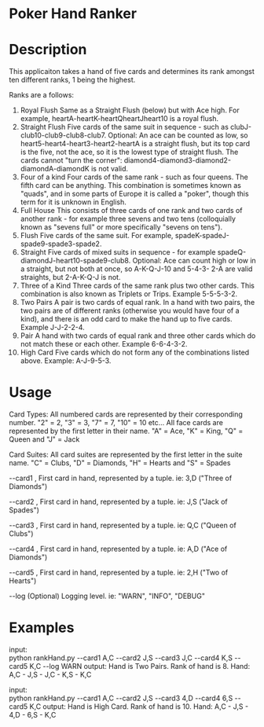 # Poker Hand Ranker

Description
===========
This applicaiton takes a hand of five cards and determines its rank amongst ten different ranks, 1 being the highest.

Ranks are a follows:
1. Royal Flush
Same as a Straight Flush (below) but with Ace high. For example, heartA-heartK-heartQheartJheart10
is a royal flush.
2. Straight Flush
Five cards of the same suit in sequence - such as clubJ-club10-club9-club8-club7. Optional: An
ace can be counted as low, so heart5-heart4-heart3-heart2-heartA is a straight flush, but its top
card is the five, not the ace, so it is the lowest type of straight flush. The cards cannot "turn the
corner": diamond4-diamond3-diamond2-diamondA-diamondK is not valid.
3. Four of a kind
Four cards of the same rank - such as four queens. The fifth card can be anything. This
combination is sometimes known as "quads", and in some parts of Europe it is called a "poker",
though this term for it is unknown in English.
4. Full House
This consists of three cards of one rank and two cards of another rank - for example three
sevens and two tens (colloquially known as "sevens full" or more specifically "sevens on tens").
5. Flush
Five cards of the same suit. For example, spadeK-spadeJ-spade9-spade3-spade2.
6. Straight
Five cards of mixed suits in sequence - for example spadeQ-diamondJ-heart10-spade9-club8.
Optional: Ace can count high or low in a straight, but not both at once, so A-K-Q-J-10 and 5-4-3-
2-A are valid straights, but 2-A-K-Q-J is not.
7. Three of a Kind
Three cards of the same rank plus two other cards. This combination is also known as Triplets or
Trips. Example 5-5-5-3-2.
8. Two Pairs
A pair is two cards of equal rank. In a hand with two pairs, the two pairs are of different ranks
(otherwise you would have four of a kind), and there is an odd card to make the hand up to five
cards. Example J-J-2-2-4.
9. Pair
A hand with two cards of equal rank and three other cards which do not match these or each
other. Example 6-6-4-3-2.
10. High Card
Five cards which do not form any of the combinations listed above. Example: A-J-9-5-3.


Usage
=====
Card Types:
All numbered cards are represented by their corresponding number.
"2" = 2, "3" = 3, "7" = 7, "10" =  10 etc...
All face cards are represented by the first letter in their name.
"A" = Ace, "K" = King, "Q" = Queen and "J" = Jack

Card Suites:
All card suites are represented by the first letter in the suite name.
"C" = Clubs, "D" = Diamonds, "H" = Hearts and "S" = Spades

--card1 <type>,<suite>
	First card in hand, represented by a tuple. ie: 3,D ("Three of Diamonds")
	
--card2 <type>,<suite>
	First card in hand, represented by a tuple. ie: J,S ("Jack of Spades")
	
--card3 <type>,<suite>
	First card in hand, represented by a tuple. ie: Q,C ("Queen of Clubs")
	
--card4 <type>,<suite>
	First card in hand, represented by a tuple. ie: A,D ("Ace of Diamonds")
	
--card5 <type>,<suite>
	First card in hand, represented by a tuple. ie: 2,H ("Two of Hearts")

--log <loglevel>
	(Optional) Logging level. ie: "WARN", "INFO", "DEBUG"
	
	
Examples
========
input:	
	python rankHand.py --card1 A,C --card2 J,S --card3 J,C --card4 K,S --card5 K,C --log WARN 
output:
	Hand is Two Pairs.
	Rank of hand is 8.
	Hand: A,C - J,S - J,C - K,S - K,C
	
input:	
	python rankHand.py --card1 A,C --card2 J,S --card3 4,D --card4 6,S --card5 K,C
output:
	Hand is High Card.
	Rank of hand is 10.
	Hand: A,C - J,S - 4,D - 6,S - K,C